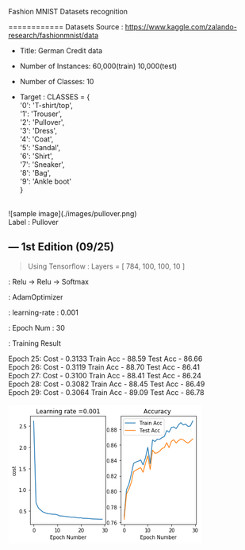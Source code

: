Fashion MNIST Datasets recognition

============
Datasets Source : https://www.kaggle.com/zalando-research/fashionmnist/data

* Title: German Credit data

* Number of Instances: 60,000(train) 10,000(test)

* Number of Classes: 10

* Target : 
CLASSES = { <br>
    '0': 'T-shirt/top',<br>
    '1': 'Trouser',<br>
    '2': 'Pullover',<br>
    '3': 'Dress',<br>
    '4': 'Coat',<br>
    '5': 'Sandal',<br>
    '6': 'Shirt',<br>
    '7': 'Sneaker',<br>
    '8': 'Bag',<br>
    '9': 'Ankle boot'<br>
}<br>
<br>
![sample image](./images/pullover.png) 
<br>
Label : Pullover <br>



—
1st Edition (09/25)
-------------

> Using Tensorflow 
: Layers = [ 784, 100, 100, 10 ] 

: Relu -> Relu -> Softmax 

: AdamOptimizer 

: learning-rate : 0.001

: Epoch Num : 30

: Training Result 

Epoch 25: Cost - 0.3133 Train Acc - 88.59 Test Acc - 86.66<br>
Epoch 26: Cost - 0.3119 Train Acc - 88.70 Test Acc - 86.41<br>
Epoch 27: Cost - 0.3100 Train Acc - 88.41 Test Acc - 86.24<br>
Epoch 28: Cost - 0.3082 Train Acc - 88.45 Test Acc - 86.49<Br>
Epoch 29: Cost - 0.3064 Train Acc - 89.09 Test Acc - 86.78<br>
<br>
![cost & accurary ](./images/0925.png) 
